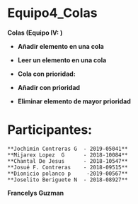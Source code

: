 # Equipo4_Colas

**Colas (Equipo IV: )**

- **Añadir elemento en una cola**
- **Leer un elemento en una cola**
 
 - **Cola con prioridad:**
 - __Añadir con prioridad__
 - **Eliminar elemento de mayor prioridad**
 
 # Participantes:
    **Jochimin Contreras G  - 2019-05041**
    **Mijarex Lopez  G      - 2018-10084**
    **Chantal De Jesus      - 2018-10547**
    **Josué F. Contreras    - 2018-09515**
    **Dionicio polanco p     -2019-00567**
    **Joselito Beriguete N  - 2018-08927**
**Francelys Guzman**
